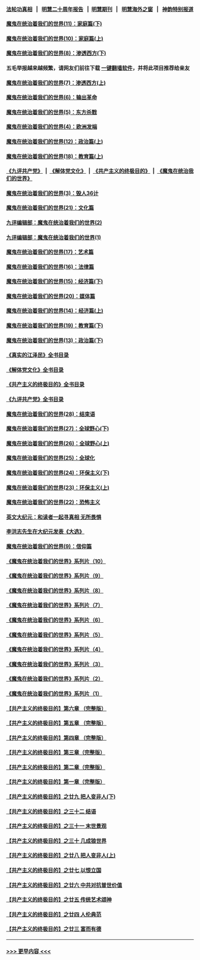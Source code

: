 #### [法轮功真相](https://github.com/gfw-breaker/truth/blob/master/README.md?t=0) &nbsp;&nbsp;|&nbsp;&nbsp; [明慧二十周年报告](https://github.com/gfw-breaker/mh-reports/blob/master/README.md?t=0) &nbsp;&nbsp;|&nbsp;&nbsp;[明慧期刊](https://github.com/gfw-breaker/mh-qikan) &nbsp;&nbsp;|&nbsp;&nbsp; [明慧海外之窗](https://github.com/gfw-breaker/mh-news/blob/master/README.md?t=0) &nbsp;&nbsp;|&nbsp;&nbsp; [神韵特别报道](https://github.com/gfw-breaker/mh-news/blob/master/shenyun.md?t=0)
#### [魔鬼在统治着我们的世界(11)：家庭篇(下)](../pages/nsc422/n10440961.md?t=01181243) 
#### [魔鬼在统治着我们的世界(10)：家庭篇(上)](../pages/nsc422/n10435448.md?t=01181243) 
#### [魔鬼在统治着我们的世界(8)：渗透西方(下)](../pages/nsc422/n10429603.md?t=01181243) 
#### 五毛举报越来越频繁，请网友们前往下载 [一键翻墙软件](https://github.com/gfw-breaker/ssr-accounts)，并将此项目推荐给亲友
#### [魔鬼在统治着我们的世界(7)：渗透西方(上)](../pages/nsc422/n10426013.md?t=01181243) 
#### [魔鬼在统治着我们的世界(6)：输出革命](../pages/nsc422/n10421536.md?t=01181243) 
#### [魔鬼在统治着我们的世界(5)：东方杀戮](../pages/nsc422/n10417707.md?t=01181243) 
#### [魔鬼在统治着我们的世界(4)：欧洲发端](../pages/nsc422/n10414890.md?t=01181243) 
#### [魔鬼在统治着我们的世界(12)：政治篇(上)](../pages/nsc422/n10444576.md?t=01181243) 
#### [魔鬼在统治着我们的世界(18)：教育篇(上)](../pages/nsc422/n10526970.md?t=01181243) 
#### [《九评共产党》](https://github.com/begood0513/9ping.md/blob/master/README.md) &nbsp;|&nbsp; [《解体党文化》](../../../../jtdwh.md/blob/master/README.md)  &nbsp;|&nbsp; [《共产主义的终极目的》](../../../../gczydzjmd.md/blob/master/README.md) &nbsp;|&nbsp; [《魔鬼在统治我们的世界》](../../../../mgztzwmdsj.md/blob/master/README.md) 
#### [魔鬼在统治着我们的世界(3)：毁人36计](../pages/nsc422/n10411583.md?t=01181243) 
#### [魔鬼在统治着我们的世界(21)：文化篇](../pages/nsc422/n10597706.md?t=01181243) 
#### [九评编辑部：魔鬼在统治着我们的世界(2)](../pages/nsc422/n10410036.md?t=01181243) 
#### [九评编辑部：魔鬼在统治着我们的世界(1)](../pages/nsc422/n10406825.md?t=01181243) 
#### [魔鬼在统治着我们的世界(17)：艺术篇](../pages/nsc422/n10499093.md?t=01181243) 
#### [魔鬼在统治着我们的世界(16)：法律篇](../pages/nsc422/n10485969.md?t=01181243) 
#### [魔鬼在统治着我们的世界(15)：经济篇(下)](../pages/nsc422/n10469975.md?t=01181243) 
#### [魔鬼在统治着我们的世界(20)：媒体篇](../pages/nsc422/n10586579.md?t=01181243) 
#### [魔鬼在统治着我们的世界(14)：经济篇(上)](../pages/nsc422/n10457370.md?t=01181243) 
#### [魔鬼在统治着我们的世界(19)：教育篇(下)](../pages/nsc422/n10564808.md?t=01181243) 
#### [魔鬼在统治着我们的世界(13)：政治篇(下)](../pages/nsc422/n10448270.md?t=01181243) 
#### [《真实的江泽民》全书目录](../pages/nsc422/n13721399.md?t=01181243) 
#### [《解体党文化》全书目录](../pages/nsc422/n13721157.md?t=01181243) 
#### [《共产主义的终极目的》全书目录](../pages/nsc422/n13721048.md?t=01181243) 
#### [《九评共产党》全书目录](../pages/nsc422/n13708085.md?t=01181243) 
#### [魔鬼在统治着我们的世界(28)：结束语](../pages/nsc422/n10936246.md?t=01181243) 
#### [魔鬼在统治着我们的世界(27)：全球野心(下)](../pages/nsc422/n10928319.md?t=01181243) 
#### [魔鬼在统治着我们的世界(26)：全球野心(上)](../pages/nsc422/n10900318.md?t=01181243) 
#### [魔鬼在统治着我们的世界(25)：全球化](../pages/nsc422/n10788205.md?t=01181243) 
#### [魔鬼在统治着我们的世界(24)：环保主义(下)](../pages/nsc422/n10695307.md?t=01181243) 
#### [魔鬼在统治着我们的世界(23)：环保主义(上)](../pages/nsc422/n10688613.md?t=01181243) 
#### [魔鬼在统治着我们的世界(22)：恐怖主义](../pages/nsc422/n10614727.md?t=01181243) 
#### [英文大纪元：和读者一起寻真相 无所畏惧](../pages/nsc422/n12542027.md?t=01181243) 
#### [李洪志先生在大纪元发表《大选》](../pages/nsc422/n12534746.md?t=01181243) 
#### [魔鬼在统治着我们的世界(9)：信仰篇](../pages/nsc422/n10432159.md?t=01181243) 
#### [《魔鬼在统治着我们的世界》系列片（10）](../pages/nsc422/n12292670.md?t=01181243) 
#### [《魔鬼在统治着我们的世界》系列片（9）](../pages/nsc422/n12290859.md?t=01181243) 
#### [《魔鬼在统治着我们的世界》系列片（8）](../pages/nsc422/n12287445.md?t=01181243) 
#### [《魔鬼在统治着我们的世界》系列片（7）](../pages/nsc422/n12283425.md?t=01181243) 
#### [《魔鬼在统治着我们的世界》系列片（6）](../pages/nsc422/n12282314.md?t=01181243) 
#### [《魔鬼在统治着我们的世界》系列片（5）](../pages/nsc422/n12281419.md?t=01181243) 
#### [《魔鬼在统治着我们的世界》系列片（4）](../pages/nsc422/n12274024.md?t=01181243) 
#### [《魔鬼在统治着我们的世界》系列片（3）](../pages/nsc422/n12271322.md?t=01181243) 
#### [《魔鬼在统治着我们的世界》系列片（2）](../pages/nsc422/n12269049.md?t=01181243) 
#### [《魔鬼在统治着我们的世界》系列片（1）](../pages/nsc422/n12267575.md?t=01181243) 
#### [【共产主义的终极目的】第六章 （完整版）](../pages/nsc422/n11428913.md?t=01181243) 
#### [【共产主义的终极目的】第五章 （完整版）](../pages/nsc422/n11428912.md?t=01181243) 
#### [【共产主义的终极目的】第四章 （完整版）](../pages/nsc422/n11428907.md?t=01181243) 
#### [【共产主义的终极目的】第三章（完整版）](../pages/nsc422/n11428848.md?t=01181243) 
#### [【共产主义的终极目的】第二章（完整版）](../pages/nsc422/n11428831.md?t=01181243) 
#### [【共产主义的终极目的】第一章（完整版）](../pages/nsc422/n11417651.md?t=01181243) 
#### [【共产主义的终极目的】之廿九 把人变非人(下)](../pages/nsc422/n11344140.md?t=01181243) 
#### [【共产主义的终极目的】之三十二 结语](../pages/nsc422/n11360535.md?t=01181243) 
#### [【共产主义的终极目的】之三十一 末世景观](../pages/nsc422/n11351129.md?t=01181243) 
#### [【共产主义的终极目的】之三十 几成狼世界](../pages/nsc422/n11348280.md?t=01181243) 
#### [【共产主义的终极目的】之廿八 把人变非人(上)](../pages/nsc422/n11340492.md?t=01181243) 
#### [【共产主义的终极目的】之廿七 以恨立国](../pages/nsc422/n11336944.md?t=01181243) 
#### [【共产主义的终极目的】之廿六 中共对抗普世价值](../pages/nsc422/n11324785.md?t=01181243) 
#### [【共产主义的终极目的】之廿五 传统艺术颂神](../pages/nsc422/n11296396.md?t=01181243) 
#### [【共产主义的终极目的】之廿四 人伦典范](../pages/nsc422/n11296397.md?t=01181243) 
#### [【共产主义的终极目的】之廿三 富而有德](../pages/nsc422/n11283598.md?t=01181243) 

----
#### [ >>> 更早内容 <<< ](../indexes/nsc422-earlier.md)
